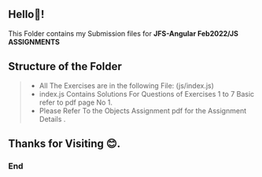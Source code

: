 
## Hello👋!

 This Folder contains my Submission files for  **JFS-Angular Feb2022/JS ASSIGNMENTS**

## Structure of the Folder
> - All The Exercises are in the following File: (js/index.js)
> - index.js Contains Solutions For Questions of Exercises 1 to 7 Basic refer to pdf page No 1.
> - Please Refer To the Objects Assignment pdf for the Assignment Details . 


## Thanks for Visiting 😊.
### End